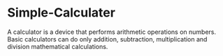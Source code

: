 # Simple-Calculater
A calculator is a device that performs arithmetic operations on numbers. Basic calculators can do only addition, subtraction, multiplication and division mathematical calculations.
